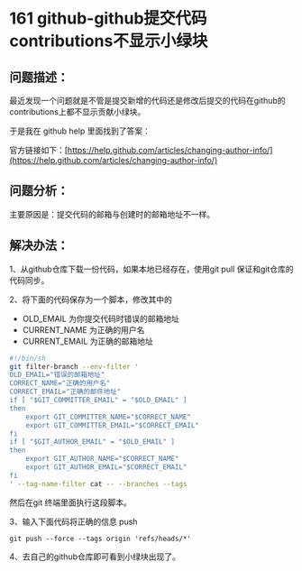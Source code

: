 # 161 github-github提交代码contributions不显示小绿块

## 问题描述：

最近发现一个问题就是不管是提交新增的代码还是修改后提交的代码在github的contributions上都不显示贡献小绿块。

于是我在 github help 里面找到了答案：

官方链接如下：[https://help.github.com/articles/changing-author-info/](https://help.github.com/articles/changing-author-info/)

## 问题分析：

主要原因是：提交代码的邮箱与创建时的邮箱地址不一样。

## 解决办法：

1、从github仓库下载一份代码，如果本地已经存在，使用git pull 保证和git仓库的代码同步。

2、将下面的代码保存为一个脚本，修改其中的

* OLD\_EMAIL 为你提交代码时错误的邮箱地址
* CURRENT\_NAME 为正确的用户名
* CURRENT\_EMAIL 为正确的邮箱地址

```bash
#!/bin/sh
git filter-branch --env-filter '
OLD_EMAIL="错误的邮箱地址"
CORRECT_NAME="正确的用户名"
CORRECT_EMAIL="正确的邮件地址"
if [ "$GIT_COMMITTER_EMAIL" = "$OLD_EMAIL" ]
then
    export GIT_COMMITTER_NAME="$CORRECT_NAME"
    export GIT_COMMITTER_EMAIL="$CORRECT_EMAIL"
fi
if [ "$GIT_AUTHOR_EMAIL" = "$OLD_EMAIL" ]
then
    export GIT_AUTHOR_NAME="$CORRECT_NAME"
    export GIT_AUTHOR_EMAIL="$CORRECT_EMAIL"
fi
' --tag-name-filter cat -- --branches --tags
```

然后在git 终端里面执行这段脚本。

3、输入下面代码将正确的信息 push

```text
git push --force --tags origin 'refs/heads/*'
```

4、去自己的github仓库即可看到小绿块出现了。

